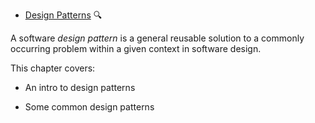 * [Design Patterns](book/se-pattern/) 
  <trigger for="pop:pattern-preview">:mag:</trigger>
  
<popover id="pop:pattern-preview" title="Software Design Patterns :mag:" placement="right">
  <div slot="content">
  
A software _design pattern_ is a general reusable solution to a commonly occurring problem within a given context in software design. 
  
This chapter covers:
* An intro to design patterns
* Some common design patterns

  </div>
</popover>